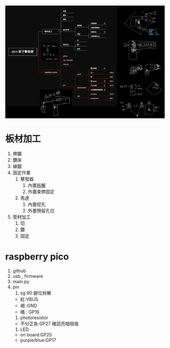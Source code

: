 ![工作流程圖](https://github.com/chyijiunn/autogun/blob/main/pics/autogun.png?raw=true)
# 板材加工
1. 帶鋸
2. 鑽床
3. 線鋸
4. 固定作業
    1. 擊發器
        1. 內置[拆解](https://www.youtube.com/watch?v=_CkRDttE9ww&t=335s)
        2. 外置束帶固定
    3. 馬達
        1. 內置挖孔
        2. 外置預留孔位
1. 管材加工
    1. 切
    2. 鑽
    3. 固定

# raspberry pico
1. github
1. usb , firmware
1. main.py
1. pin
    1. sg 90
    腳位拆解
    + 紅:VBUS
    + 褐 :GND
    + 橘 : GP16
    1. photoresistor
    + 不分正負:GP27
    確認亮暗阻值
    1. LED
    + on board:GP25
    + purple/blue:GP17